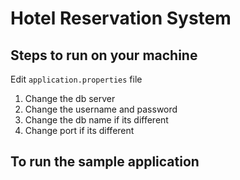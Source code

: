 # Hotel Reservation System

## Steps to run on your machine
Edit `application.properties` file
1. Change the db server
2. Change the username and password
3. Change the db name if its different
4. Change port if its different

## To run the sample application